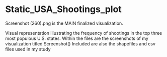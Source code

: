 # Static_USA_Shootings_plot
Screenshot (260).png is the MAIN finalized visualization. 

Visual representation illustrating the frequency of shootings in the top three most populous U.S. states.
Within the files are the screenshots of my visualization titled Screenshot()
Included are also the shapefiles and csv files used in my study 
